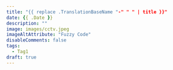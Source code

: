 ```yaml
---
title: "{{ replace .TranslationBaseName "-" " " | title }}"
date: {{ .Date }}
description: ""
image: images/cctv.jpeg
imageAltAttribute: "Fuzzy Code"
disableComments: false
tags:
  - Tag1
draft: true
---
```

